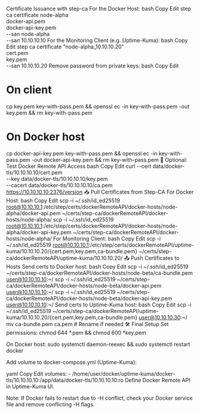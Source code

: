 Certificate Issuance with step-ca
For the Docker Host:
bash
Copy
Edit
step ca certificate node-alpha \
  docker-api.pem \
  docker-api-key.pem \
  --san node-alpha \
  --san 10.10.10.10
For the Monitoring Client (e.g. Uptime-Kuma):
bash
Copy
Edit
step ca certificate "node-alpha_10.10.10.20" \
  cert.pem \
  key.pem \
  --san 10.10.10.20
Remove password from private keys:
bash
Copy
Edit
# On client
cp key.pem key-with-pass.pem && openssl ec -in key-with-pass.pem -out key.pem && rm key-with-pass.pem

# On Docker host
cp docker-api-key.pem key-with-pass.pem && openssl ec -in key-with-pass.pem -out docker-api-key.pem && rm key-with-pass.pem
🧪 Optional: Test Docker Remote API Access
bash
Copy
Edit
curl --cert data/docker-tls/10.10.10.10/cert.pem \
     --key  data/docker-tls/10.10.10.10/key.pem \
     --cacert data/docker-tls/10.10.10.10/ca.pem \
     https://10.10.10.10:2376/version
📥 Pull Certificates from Step-CA
For Docker Host:
bash
Copy
Edit
scp -i ~/.ssh/id_ed25519 root@10.10.10.1:/etc/step/certs/dockerRemoteAPI/docker-hosts/node-alpha/docker-api.pem ~/certs/step-ca/dockerRemoteAPI/docker-hosts/node-alpha/
scp -i ~/.ssh/id_ed25519 root@10.10.10.1:/etc/step/certs/dockerRemoteAPI/docker-hosts/node-alpha/docker-api-key.pem ~/certs/step-ca/dockerRemoteAPI/docker-hosts/node-alpha/
For Monitoring Client:
bash
Copy
Edit
scp -i ~/.ssh/id_ed25519 root@10.10.10.1:/etc/step/certs/dockerRemoteAPI/uptime-kuma/10.10.10.20/{cert.pem,key.pem,ca-bundle.pem} ~/certs/step-ca/dockerRemoteAPI/uptime-kuma/10.10.10.20/
📤 Push Certificates to Hosts
Send certs to Docker host:
bash
Copy
Edit
scp -i ~/.ssh/id_ed25519 ~/certs/step-ca/dockerRemoteAPI/docker-hosts/node-beta/ca-bundle.pem user@10.10.10.10:~/
scp -i ~/.ssh/id_ed25519 ~/certs/step-ca/dockerRemoteAPI/docker-hosts/node-beta/docker-api.pem user@10.10.10.10:~/
scp -i ~/.ssh/id_ed25519 ~/certs/step-ca/dockerRemoteAPI/docker-hosts/node-beta/docker-api-key.pem user@10.10.10.10:~/
Send certs to Uptime-Kuma host:
bash
Copy
Edit
scp -i ~/.ssh/id_ed25519 ~/certs/step-ca/dockerRemoteAPI/uptime-kuma/10.10.10.20/{cert.pem,key.pem,ca-bundle.pem} user@10.10.10.30:~/
mv ca-bundle.pem ca.pem  # Rename if needed
🛠 Final Setup
Set permissions:
chmod 644 *.pem && chmod 600 *key.pem

On Docker host:
sudo systemctl daemon-reexec && sudo systemctl restart docker

Add volume to docker-compose.yml (Uptime-Kuma):

yaml
Copy
Edit
    volumes:
      - /home/user/docker/uptime-kuma/docker-tls/10.10.10.10:/app/data/docker-tls/10.10.10.10:ro
Define Docker Remote API in Uptime-Kuma UI.

Note:
If Docker fails to restart due to -H conflict, check your Docker service file and remove conflicting -H flags.
